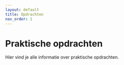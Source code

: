 ```yaml
---
layout: default
title: Opdrachten
nav_order: 1
---
```


# Praktische opdrachten

Hier vind je alle informatie over praktische opdrachten.
